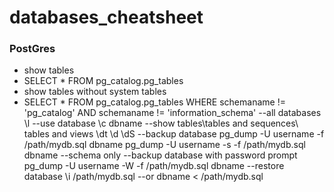 # databases_cheatsheet

### PostGres

* show tables
 * SELECT * FROM pg_catalog.pg_tables
* show tables without system tables
 * SELECT * FROM pg_catalog.pg_tables WHERE schemaname != 'pg_catalog' AND schemaname != 'information_schema'
--all databases
	\l
--use database
	\c dbname
--show tables\tables and sequences\ tables and views
	\dt \d \dS
--backup database
	pg_dump -U username -f /path/mydb.sql dbname
	pg_dump -U username -s -f /path/mydb.sql dbname --schema only
--backup database with password prompt
	pg_dump -U username -W -f /path/mydb.sql dbname
--restore database
	\i /path/mydb.sql
	--or
	dbname < /path/mydb.sql
